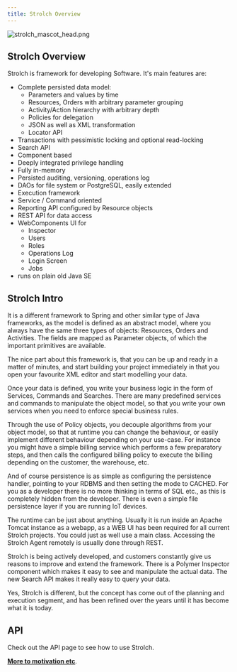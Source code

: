 ```yaml
---
title: Strolch Overview
---
```


![strolch_mascot_head.png](assets/images/strolch_mascot_hero.svg)

## Strolch Overview

Strolch is framework for developing Software. It's main features are:

* Complete persisted data model:
  * Parameters and values by time 
  *  Resources, Orders with arbitrary parameter grouping 
  *  Activity/Action hierarchy with arbitrary depth
  *  Policies for delegation
  *  JSON as well as XML transformation
  *  Locator API
* Transactions with pessimistic locking and optional read-locking
* Search API
* Component based
* Deeply integrated privilege handling
* Fully in-memory
* Persisted auditing, versioning, operations log
* DAOs for file system or PostgreSQL, easily extended
* Execution framework
* Service / Command oriented
* Reporting API configured by Resource objects
* REST API for data access
* WebComponents UI for
  * Inspector
  * Users
  * Roles
  * Operations Log
  * Login Screen
  * Jobs
* runs on plain old Java SE

## Strolch Intro
It is a different framework to Spring and other similar type of Java 
frameworks, as the model is defined as an abstract model, where you 
always have the same three types of objects: Resources, Orders and 
Activities. The fields are mapped as Parameter objects, of which the 
important primitives are available.

The nice part about this framework is, that you can be up and ready in 
a matter of minutes, and start building your project immediately in 
that you open your favourite XML editor and start modelling your data.

Once your data is defined, you write your business logic in the form 
of Services, Commands and Searches. There are many predefined services 
and commands to manipulate the object model, so that you write your own 
services when you need to enforce special business rules.

Through the use of Policy objects, you decouple algorithms from your 
object model, so that at runtime you can change the behaviour, or 
easily implement different behaviour depending on your use-case. For 
instance you might have a simple billing service which performs a few 
preparatory steps, and then calls the configured billing policy to 
execute the billing depending on the customer, the warehouse, etc.

And of course persistence is as simple as configuring the persistence 
handler, pointing to your RDBMS and then setting the mode to CACHED. 
For you as a developer there is no more thinking in terms of SQL etc., 
as this is completely hidden from the developer. There is even a simple 
file persistence layer if you are running IoT devices.

The runtime can be just about anything. Usually it is run inside an 
Apache Tomcat instance as a webapp, as a WEB UI has been required for 
all current Strolch projects. You could just as well use a main class. 
Accessing the Strolch Agent remotely is usually done through REST.

Strolch is being actively developed, and customers constantly give us 
reasons to improve and extend the framework. There is a Polymer 
Inspector component which makes it easy to see and manipulate the 
actual data. The new Search API makes it really easy to query your data.

Yes, Strolch is different, but the concept has come out of the planning 
and execution segment, and has been refined over the years until it has 
become what it is today.

## API
Check out the API page to see how to use Strolch.

[**More to motivation etc**](/history/).